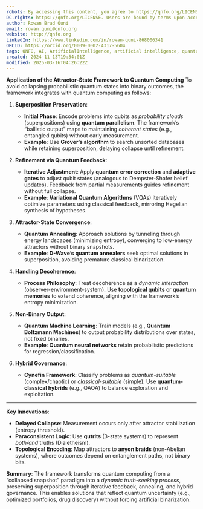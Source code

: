 ```yaml
---
robots: By accessing this content, you agree to https://qnfo.org/LICENSE. Non-commercial use only. Attribution required.
DC.rights: https://qnfo.org/LICENSE. Users are bound by terms upon access.
author: Rowan Brad Quni
email: rowan.quni@qnfo.org
website: http://qnfo.org
LinkedIn: https://www.linkedin.com/in/rowan-quni-868006341
ORCID: https://orcid.org/0009-0002-4317-5604
tags: QNFO, AI, ArtificialIntelligence, artificial intelligence, quantum, physics, science, Einstein, QuantumMechanics, quantum mechanics, QuantumComputing, quantum computing, information, InformationTheory, information theory, InformationalUniverse, informational universe, informational universe hypothesis, IUH
created: 2024-11-13T19:54:01Z
modified: 2025-03-16T04:26:22Z
---
```


**Application of the Attractor-State Framework to Quantum Computing**
To avoid collapsing probabilistic quantum states into binary outcomes, the framework integrates with quantum computing as follows:

1. **Superposition Preservation**:
   - **Initial Phase**: Encode problems into qubits as *probability clouds* (superpositions) using **quantum parallelism**. The framework’s “ballistic output” maps to maintaining *coherent states* (e.g., entangled qubits) without early measurement.
   - **Example**: Use **Grover’s algorithm** to search unsorted databases while retaining superposition, delaying collapse until refinement.

2. **Refinement via Quantum Feedback**:
   - **Iterative Adjustment**: Apply **quantum error correction** and **adaptive gates** to adjust qubit states (analogous to Dempster-Shafer belief updates). Feedback from partial measurements guides refinement without full collapse.
   - **Example**: **Variational Quantum Algorithms** (VQAs) iteratively optimize parameters using classical feedback, mirroring Hegelian synthesis of hypotheses.

3. **Attractor-State Convergence**:
   - **Quantum Annealing**: Approach solutions by tunneling through energy landscapes (minimizing entropy), converging to low-energy attractors without binary snapshots.
   - **Example**: **D-Wave’s quantum annealers** seek optimal solutions in superposition, avoiding premature classical binarization.

4. **Handling Decoherence**:
   - **Process Philosophy**: Treat decoherence as a *dynamic interaction* (observer-environment-system). Use **topological qubits** or **quantum memories** to extend coherence, aligning with the framework’s entropy minimization.

5. **Non-Binary Output**:
   - **Quantum Machine Learning**: Train models (e.g., **Quantum Boltzmann Machines**) to output probability distributions over states, not fixed binaries.
   - **Example**: **Quantum neural networks** retain probabilistic predictions for regression/classification.

6. **Hybrid Governance**:
   - **Cynefin Framework**: Classify problems as *quantum-suitable* (complex/chaotic) or *classical-suitable* (simple). Use **quantum-classical hybrids** (e.g., QAOA) to balance exploration and exploitation.

---

**Key Innovations**:
- **Delayed Collapse**: Measurement occurs only after attractor stabilization (entropy threshold).
- **Paraconsistent Logic**: Use **qutrits** (3-state systems) to represent *both/and* truths (Dialetheism).
- **Topological Encoding**: Map attractors to **anyon braids** (non-Abelian systems), where outcomes depend on entanglement paths, not binary bits.

**Summary**: The framework transforms quantum computing from a “collapsed snapshot” paradigm into a *dynamic truth-seeking process*, preserving superposition through iterative feedback, annealing, and hybrid governance. This enables solutions that reflect quantum uncertainty (e.g., optimized portfolios, drug discovery) without forcing artificial binarization.
